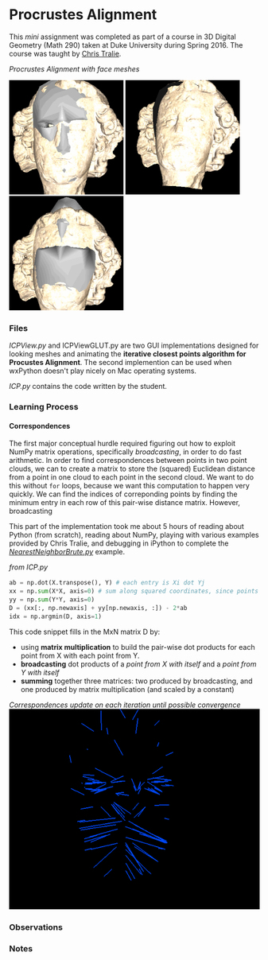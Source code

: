 # Procrustes Alignment

This *mini* assignment was completed as part of a course in 3D Digital Geometry (Math 290) taken at Duke University during Spring 2016. The course was taught by [Chris Tralie](http://www.ctralie.com/).

*Procrustes Alignment with face meshes*


<img src="img/candide-notre.gif" width="230">
<img src="img/notre-candide.gif" width="230">
<img src="img/candide-notre-rotated.gif" width="230">

### Files

*ICPView.py* and ICPViewGLUT.py are two GUI implementations designed for looking meshes and animating the **iterative closest points algorithm for Procustes Alignment**. The second implemention can be used when wxPython doesn't play nicely on Mac operating systems.

*ICP.py* contains the code written by the student.

### Learning Process

#### Correspondences

The first major conceptual hurdle required figuring out how to exploit NumPy matrix operations, specifically *broadcasting*, in order to do fast arithmetic. In order to find correspondences between points in two point clouds, we can to create a matrix to store the (squared) Euclidean distance from a point in one cloud to each point in the second cloud. We want to do this without `for` loops, because we want this computation to happen very quickly. We can find the indices of correponding points by finding the minimum entry in each row of this pair-wise distance matrix. However, broadcasting

This part of the implementation took me about 5 hours of reading about Python (from scratch), reading about NumPy, playing with various examples provided by Chris Tralie, and debugging in iPython to complete the [*NearestNeighborBrute.py*](https://github.com/COMPSCI290-S2016/NumpyDemos/blob/master/NearestNeighborBrute.py) example.

*from ICP.py*
```python
ab = np.dot(X.transpose(), Y) # each entry is Xi dot Yj
xx = np.sum(X*X, axis=0) # sum along squared coordinates, since points are column vectors
yy = np.sum(Y*Y, axis=0)
D = (xx[:, np.newaxis] + yy[np.newaxis, :]) - 2*ab
idx = np.argmin(D, axis=1)
```

This code snippet fills in the MxN matrix D by:
- using **matrix multiplication** to build the pair-wise dot products for each point from X with each point from Y.
- **broadcasting** dot products of a *point from X with itself* and a *point from Y with itself* 
- **summing** together three matrices: two produced by broadcasting, and one produced by matrix multiplication (and scaled by a constant)

*Correspondences update on each iteration until possible convergence*
![Candide Face Mesh](img/candide-correspondences.gif)

### Observations

### Notes
